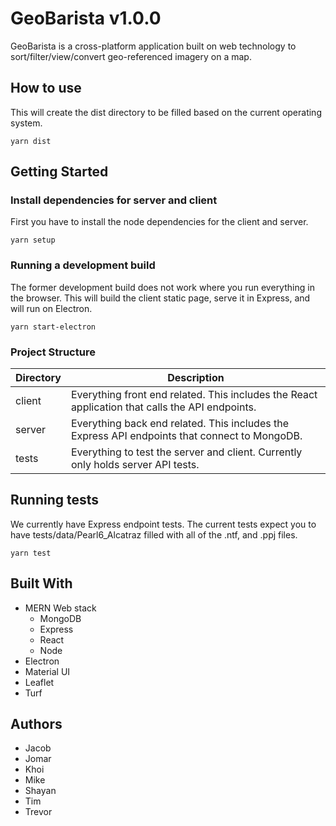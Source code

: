 
# GeoBarista v1.0.0

GeoBarista is a cross-platform application built on web technology to sort/filter/view/convert geo-referenced imagery on a map. 

## How to use

This will create the dist directory to be filled based on the current operating system.

```
yarn dist
```

## Getting Started

### Install dependencies for server and client

First you have to install the node dependencies for the client and server.

```
yarn setup
```

### Running a development build

The former development build does not work where you run everything in the browser. This will build the client static page, serve it in Express, and will run on Electron.

```
yarn start-electron
```

### Project Structure

| Directory | Description                                                                                     |
|-----------|-------------------------------------------------------------------------------------------------|
| client    | Everything front end related. This includes the React application that calls the API endpoints. |
| server    | Everything back end related. This includes the Express API endpoints that connect to MongoDB.   |
| tests     | Everything to test the server and client. Currently only holds server API tests.                |

## Running tests

We currently have Express endpoint tests. The current tests expect you to have tests/data/Pearl6_Alcatraz filled with all of the .ntf, and .ppj files.

```
yarn test
```


## Built With

- MERN Web stack
	- MongoDB
	- Express
	- React
	- Node
- Electron
- Material UI
- Leaflet
- Turf

## Authors

- Jacob
- Jomar
- Khoi
- Mike
- Shayan
- Tim
- Trevor